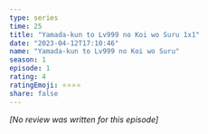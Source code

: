 ```yaml
---
type: series
time: 25
title: "Yamada-kun to Lv999 no Koi wo Suru 1x1"
date: "2023-04-12T17:10:46"
name: "Yamada-kun to Lv999 no Koi wo Suru"
season: 1
episode: 1
rating: 4
ratingEmoji: ⭐️⭐️⭐️⭐️
share: false
---
```


*[No review was written for this episode]*
